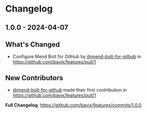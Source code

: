 # Changelog

## 1.0.0 - 2024-04-07

## What's Changed
* Configure Mend Bolt for GitHub by [@mend-bolt-for-github](https://github.com/mend-bolt-for-github) in https://github.com/bavix/features/pull/1

## New Contributors
* [@mend-bolt-for-github](https://github.com/mend-bolt-for-github) made their first contribution in https://github.com/bavix/features/pull/1

**Full Changelog**: https://github.com/bavix/features/commits/1.0.0



